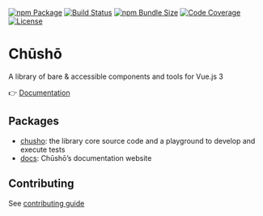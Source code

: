 [![npm Package](https://img.shields.io/npm/v/chusho)](https://www.npmjs.com/package/chusho)
[![Build Status](https://img.shields.io/github/workflow/status/liip/chusho/test)](https://github.com/liip/chusho/actions)
[![npm Bundle Size](https://img.shields.io/bundlephobia/minzip/chusho)](https://bundlephobia.com/result?p=chusho)
[![Code Coverage](https://codecov.io/gh/liip/chusho/branch/dev/graph/badge.svg?token=UuzInaX0Ty)](https://codecov.io/gh/liip/chusho)
[![License](https://img.shields.io/github/license/liip/chusho)](https://github.com/liip/chusho/blob/main/LICENSE.md)

# Chūshō

A library of bare & accessible components and tools for Vue.js 3

👉️ [Documentation](https://www.chusho.dev/guide/)

## Packages

- [chusho](https://github.com/liip/chusho/tree/main/packages/chusho/): the library core source code and a playground to develop and execute tests
- [docs](https://github.com/liip/chusho/tree/main/packages/docs/): Chūshō’s documentation website

## Contributing

See [contributing guide](https://github.com/liip/chusho/blob/main/CONTRIBUTING.md)
